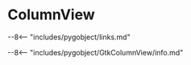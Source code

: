 # ColumnView

--8<-- "includes/pygobject/links.md"

--8<-- "includes/pygobject/GtkColumnView/info.md"
